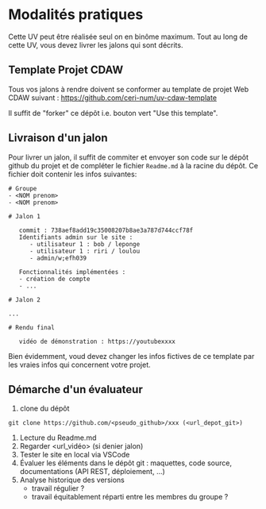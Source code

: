 # Modalités pratiques

Cette UV peut être réalisée seul on en binôme maximum.
Tout au long de cette UV, vous devez livrer les jalons qui sont décrits.

## Template Projet CDAW

Tous vos jalons à rendre doivent se conformer au template de projet Web CDAW suivant :
https://github.com/ceri-num/uv-cdaw-template

Il suffit de "forker" ce dépôt i.e. bouton vert "Use this template".

## Livraison d'un jalon

Pour livrer un jalon, il suffit de commiter et envoyer son code sur le dépôt github du projet et de compléter le fichier `Readme.md` à la racine du dépôt.
Ce fichier doit contenir les infos suivantes:

```
# Groupe
- <NOM prenom>
- <NOM prenom>

# Jalon 1

   commit : 738aef8add19c35008207b8ae3a787d744ccf78f
   Identifiants admin sur le site :
      - utilisateur 1 : bob / leponge
      - utilisateur 1 : riri / loulou
      - admin/w;efh039

   Fonctionnalités implémentées :
   - création de compte
   - ...

# Jalon 2

...

# Rendu final

   vidéo de démonstration : https://youtubexxxx

```

Bien évidemment, voud devez changer les infos fictives de ce template par les vraies infos qui concernent votre projet.

## Démarche d'un évaluateur

1. clone du dépôt
```
git clone https://github.com/<pseudo_github>/xxx (<url_depot_git>)
```
1. Lecture du Readme.md
2. Regarder <url_vidéo> (si denier jalon)
3. Tester le site en local via VSCode
4. Évaluer les éléments dans le dépôt git : maquettes, code source, documentations (API REST, déploiement, ...)
5. Analyse historique des versions
   - travail régulier ?
   - travail équitablement réparti entre les membres du groupe ?


